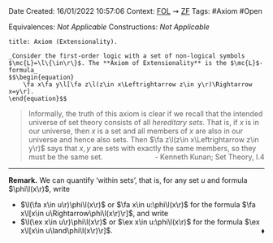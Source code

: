 <br />
<br />

Date Created: 16/01/2022 10:57:06
Context: [$\textrm{FOL}$](obsidian://open?file=First%20Order%20Logic)$\,\,\rightsquigarrow\,\,$[$\textrm{ZF}$](obsidian://open?file=Zermelo-Fraenkel%20Set%20Theory)
Tags: #Axiom #Open

Equivalences: _Not Applicable_
Constructions: _Not Applicable_

``` ad-Axiom
title: Axiom (Extensionality).

_Consider the first-order logic with a set of non-logical symbols $\mc{L}=\l\{\in\r\}$. The **Axiom of Extensionality** is the $\mc{L}$-formula_
$$\begin{equation}
    \fa x\fa y\l[\fa z\l(z\in x\Leftrightarrow z\in y\r)\Rightarrow x=y\r].
\end{equation}$$

```

> Informally, the truth of this axiom is clear if we recall that the intended universe of set theory consists of all $\textit{hereditary sets}$. That is, if $x$ is in our universe, then $x$ is a set and all members of $x$ are also in our universe and hence also sets. Then $\fa z\l(z\in x\Leftrightarrow z\in y\r)$ says that $x,y$ are sets with exactly the same members, so they must be the same set.
<span style="float:right;">- Kenneth Kunan; Set Theory, I.4</span>

---

**Remark.** We can quantify $\textrm{`}$within sets$\textrm{'}$, that is, for any set $u$ and formula $\phi\l(x\r)$, write
* $\l(\fa x\in u\r)\phi\l(x\r)$ or $\fa x\in u:\phi\l(x\r)$ for the formula $\fa x\l[x\in u\Rightarrow\phi\l(x\r)\r]$, and write
* $\l(\ex x\in u\r)\phi\l(x\r)$ or $\ex x\in u:\phi\l(x\r)$ for the formula $\ex x\l[x\in u\land\phi\l(x\r)\r]$.<span style="float:right;">$\blacklozenge$</span>
